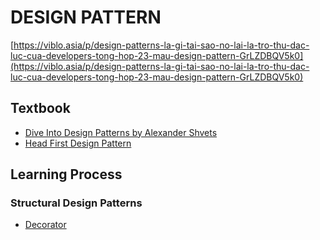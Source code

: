 # DESIGN PATTERN

[https://viblo.asia/p/design-patterns-la-gi-tai-sao-no-lai-la-tro-thu-dac-luc-cua-developers-tong-hop-23-mau-design-pattern-GrLZDBQV5k0](https://viblo.asia/p/design-patterns-la-gi-tai-sao-no-lai-la-tro-thu-dac-luc-cua-developers-tong-hop-23-mau-design-pattern-GrLZDBQV5k0)

## Textbook

- [Dive Into Design Patterns by Alexander Shvets](/textbook/Dive%20Into%20Design%20Patterns%20by%20Alexander%20Shvets%20(z-lib.org).pdf)
- [Head First Design Pattern](/textbook/Head_First_Design_Pattern.pdf)

## Learning Process

### Structural Design Patterns

- [Decorator](/decorator/README.md)

